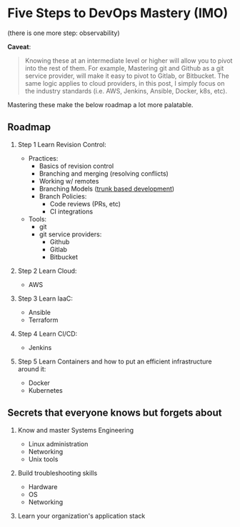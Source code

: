 # Five Steps to DevOps Mastery (IMO)
(there is one more step: observability)

**Caveat**: 

> Knowing these at an intermediate level or higher will allow
> you to pivot into the rest of them. 
> For example, Mastering git and Github as a git service provider, will make it
> easy to pivot to Gitlab, or Bitbucket.
> The same logic applies to cloud providers, in this post, I simply focus on the
> industry standards (i.e. AWS, Jenkins, Ansible, Docker, k8s, etc).

Mastering these make the below roadmap a lot more palatable.

## Roadmap

1. Step 1 Learn Revision Control:
    - Practices:
      - Basics of revision control
      - Branching and merging (resolving conflicts)
      - Working w/ remotes
      - Branching Models ([trunk based development](https://trunkbaseddevelopment.com))
      - Branch Policies:
        - Code reviews (PRs, etc)
        - CI integrations
    - Tools:
      - git
      - git service providers:
        - Github
        - Gitlab
        - Bitbucket

1. Step 2 Learn Cloud:
    - AWS

1. Step 3 Learn IaaC:
    - Ansible
    - Terraform

1. Step 4 Learn CI/CD:
    - Jenkins

1. Step 5 Learn Containers and how to put an efficient infrastructure around it:
    - Docker
    - Kubernetes

## Secrets that everyone knows but forgets about

1. Know and master Systems Engineering
    - Linux administration
    - Networking
    - Unix tools

1. Build troubleshooting skills
    - Hardware
    - OS
    - Networking

1. Learn your organization's application stack

